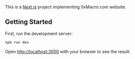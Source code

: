 This is a [Next.js](https://nextjs.org/) project implementing 0xMacro.com website.

## Getting Started

First, run the development server:

```bash
npm run dev
```

Open [http://localhost:3000](http://localhost:3000) with your browser to see the result.
